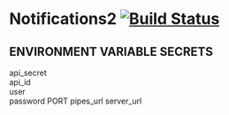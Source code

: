 # Notifications2 [![Build Status](https://travis-ci.org/HackGT/Notifications2.svg?branch=master)](https://travis-ci.org/HackGT/Notifications2)

## ENVIRONMENT VARIABLE SECRETS

api_secret  
api_id  
user  
password
PORT
pipes_url
server_url